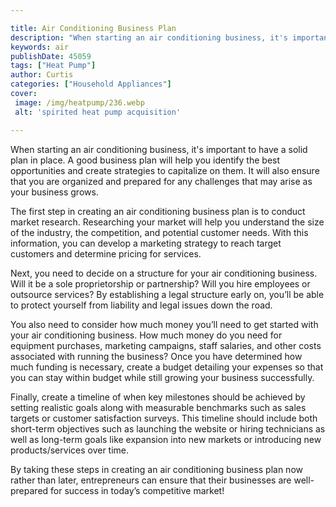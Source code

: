 ```yaml
---

title: Air Conditioning Business Plan
description: "When starting an air conditioning business, it's important to have a solid plan in place. A good business plan will help you ident...lets find out"
keywords: air
publishDate: 45059
tags: ["Heat Pump"]
author: Curtis
categories: ["Household Appliances"]
cover: 
 image: /img/heatpump/236.webp
 alt: 'spirited heat pump acquisition'

---
```


When starting an air conditioning business, it's important to have a solid plan in place. A good business plan will help you identify the best opportunities and create strategies to capitalize on them. It will also ensure that you are organized and prepared for any challenges that may arise as your business grows. 

The first step in creating an air conditioning business plan is to conduct market research. Researching your market will help you understand the size of the industry, the competition, and potential customer needs. With this information, you can develop a marketing strategy to reach target customers and determine pricing for services. 

Next, you need to decide on a structure for your air conditioning business. Will it be a sole proprietorship or partnership? Will you hire employees or outsource services? By establishing a legal structure early on, you’ll be able to protect yourself from liability and legal issues down the road. 

You also need to consider how much money you’ll need to get started with your air conditioning business. How much money do you need for equipment purchases, marketing campaigns, staff salaries, and other costs associated with running the business? Once you have determined how much funding is necessary, create a budget detailing your expenses so that you can stay within budget while still growing your business successfully. 

Finally, create a timeline of when key milestones should be achieved by setting realistic goals along with measurable benchmarks such as sales targets or customer satisfaction surveys. This timeline should include both short-term objectives such as launching the website or hiring technicians as well as long-term goals like expansion into new markets or introducing new products/services over time. 

By taking these steps in creating an air conditioning business plan now rather than later, entrepreneurs can ensure that their businesses are well-prepared for success in today’s competitive market!

